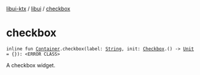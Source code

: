 [libui-ktx](../index.md) / [libui](index.md) / [checkbox](./checkbox.md)

# checkbox

`inline fun `[`Container`](-container/index.md)`.checkbox(label: `[`String`](https://kotlinlang.org/api/latest/jvm/stdlib/kotlin/-string/index.html)`, init: `[`Checkbox`](-checkbox/index.md)`.() -> `[`Unit`](https://kotlinlang.org/api/latest/jvm/stdlib/kotlin/-unit/index.html)` = {}): <ERROR CLASS>`

A checkbox widget.

